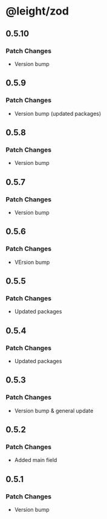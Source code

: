 # @leight/zod

## 0.5.10

### Patch Changes

- Version bump

## 0.5.9

### Patch Changes

- Version bump (updated packages)

## 0.5.8

### Patch Changes

- Version bump

## 0.5.7

### Patch Changes

- Version bump

## 0.5.6

### Patch Changes

- VErsion bump

## 0.5.5

### Patch Changes

- Updated packages

## 0.5.4

### Patch Changes

- Updated packages

## 0.5.3

### Patch Changes

- Version bump & general update

## 0.5.2

### Patch Changes

- Added main field

## 0.5.1

### Patch Changes

- Version bump
